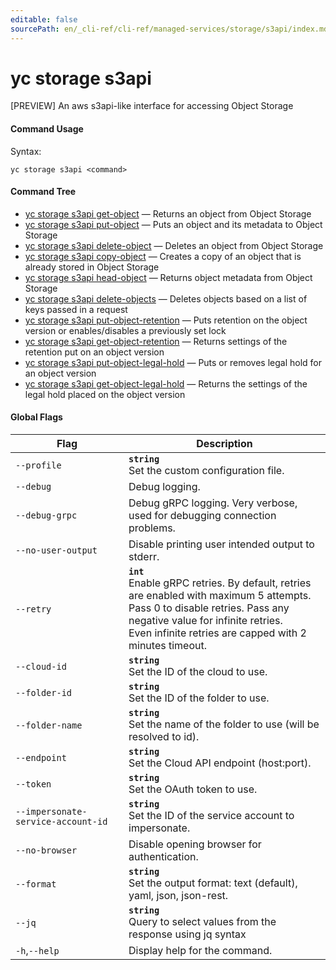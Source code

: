 ```yaml
---
editable: false
sourcePath: en/_cli-ref/cli-ref/managed-services/storage/s3api/index.md
---
```


# yc storage s3api

[PREVIEW] An aws s3api-like interface for accessing Object Storage

#### Command Usage

Syntax: 

`yc storage s3api <command>`

#### Command Tree

- [yc storage s3api get-object](get-object.md) — Returns an object from Object Storage
- [yc storage s3api put-object](put-object.md) — Puts an object and its metadata to Object Storage
- [yc storage s3api delete-object](delete-object.md) — Deletes an object from Object Storage
- [yc storage s3api copy-object](copy-object.md) — Creates a copy of an object that is already stored in Object Storage
- [yc storage s3api head-object](head-object.md) — Returns object metadata from Object Storage
- [yc storage s3api delete-objects](delete-objects.md) — Deletes objects based on a list of keys passed in a request
- [yc storage s3api put-object-retention](put-object-retention.md) — Puts retention on the object version or enables/disables a previously set lock
- [yc storage s3api get-object-retention](get-object-retention.md) — Returns settings of the retention put on an object version
- [yc storage s3api put-object-legal-hold](put-object-legal-hold.md) — Puts or removes legal hold for an object version
- [yc storage s3api get-object-legal-hold](get-object-legal-hold.md) — Returns the settings of the legal hold placed on the object version

#### Global Flags

| Flag | Description |
|----|----|
|`--profile`|<b>`string`</b><br/>Set the custom configuration file.|
|`--debug`|Debug logging.|
|`--debug-grpc`|Debug gRPC logging. Very verbose, used for debugging connection problems.|
|`--no-user-output`|Disable printing user intended output to stderr.|
|`--retry`|<b>`int`</b><br/>Enable gRPC retries. By default, retries are enabled with maximum 5 attempts.<br/>Pass 0 to disable retries. Pass any negative value for infinite retries.<br/>Even infinite retries are capped with 2 minutes timeout.|
|`--cloud-id`|<b>`string`</b><br/>Set the ID of the cloud to use.|
|`--folder-id`|<b>`string`</b><br/>Set the ID of the folder to use.|
|`--folder-name`|<b>`string`</b><br/>Set the name of the folder to use (will be resolved to id).|
|`--endpoint`|<b>`string`</b><br/>Set the Cloud API endpoint (host:port).|
|`--token`|<b>`string`</b><br/>Set the OAuth token to use.|
|`--impersonate-service-account-id`|<b>`string`</b><br/>Set the ID of the service account to impersonate.|
|`--no-browser`|Disable opening browser for authentication.|
|`--format`|<b>`string`</b><br/>Set the output format: text (default), yaml, json, json-rest.|
|`--jq`|<b>`string`</b><br/>Query to select values from the response using jq syntax|
|`-h`,`--help`|Display help for the command.|
